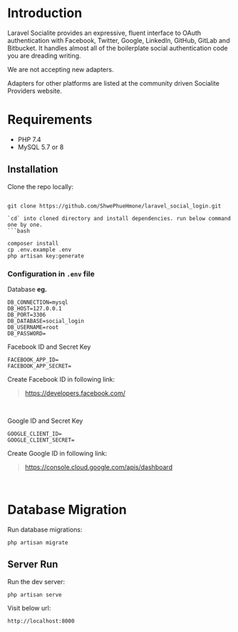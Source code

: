 Introduction 
=============

Laravel Socialite provides an expressive, fluent interface to OAuth authentication with Facebook, Twitter, Google, LinkedIn, GitHub, GitLab and Bitbucket. It handles almost all of the boilerplate social authentication code you are dreading writing.

We are not accepting new adapters.

Adapters for other platforms are listed at the community driven Socialite Providers website.

Requirements
============
- PHP 7.4
- MySQL 5.7 or 8

## Installation

Clone the repo locally:
```

git clone https://github.com/ShwePhueHmone/laravel_social_login.git

`cd` into cloned directory and install dependencies. run below command one by one.
```bash

composer install
cp .env.example .env
php artisan key:generate
```
### Configuration in `.env` file

Database **eg.**
```
DB_CONNECTION=mysql
DB_HOST=127.0.0.1
DB_PORT=3306
DB_DATABASE=social_login
DB_USERNAME=root
DB_PASSWORD=
```
Facebook ID and Secret Key 
```
FACEBOOK_APP_ID=
FACEBOOK_APP_SECRET=
```
Create Facebook ID in following link:
> https://developers.facebook.com/
<br>

Google ID and Secret Key
```
GOOGLE_CLIENT_ID=
GOOGLE_CLIENT_SECRET=
```
Create Google ID in following link:
> https://console.cloud.google.com/apis/dashboard 
<br>

Database Migration
==================
Run database migrations:
```
php artisan migrate
```
## Server Run

Run the dev server:
```
php artisan serve
```

Visit below url:
```
http://localhost:8000
```